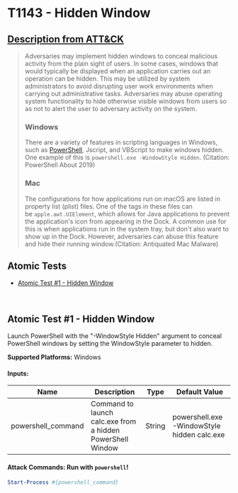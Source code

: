 # T1143 - Hidden Window
## [Description from ATT&CK](https://attack.mitre.org/wiki/Technique/T1143)
<blockquote>Adversaries may implement hidden windows to conceal malicious activity from the plain sight of users. In some cases, windows that would typically be displayed when an application carries out an operation can be hidden. This may be utilized by system administrators to avoid disrupting user work environments when carrying out administrative tasks. Adversaries may abuse operating system functionality to hide otherwise visible windows from users so as not to alert the user to adversary activity on the system.

### Windows
There are a variety of features in scripting languages in Windows, such as [PowerShell](https://attack.mitre.org/techniques/T1086), Jscript, and VBScript to make windows hidden. One example of this is <code>powershell.exe -WindowStyle Hidden</code>.  (Citation: PowerShell About 2019)

### Mac
The configurations for how applications run on macOS are listed in property list (plist) files. One of the tags in these files can be <code>apple.awt.UIElement</code>, which allows for Java applications to prevent the application's icon from appearing in the Dock. A common use for this is when applications run in the system tray, but don't also want to show up in the Dock. However, adversaries can abuse this feature and hide their running window.(Citation: Antiquated Mac Malware)
</blockquote>

## Atomic Tests

- [Atomic Test #1 - Hidden Window](#atomic-test-1---hidden-window)


<br/>

## Atomic Test #1 - Hidden Window
Launch PowerShell with the "-WindowStyle Hidden" argument to conceal PowerShell windows by setting the WindowStyle parameter to hidden.

**Supported Platforms:** Windows




#### Inputs:
| Name | Description | Type | Default Value | 
|------|-------------|------|---------------|
| powershell_command | Command to launch calc.exe from a hidden PowerShell Window | String | powershell.exe -WindowStyle hidden calc.exe|


#### Attack Commands: Run with `powershell`! 


```powershell
Start-Process #{powershell_command}
```






<br/>
